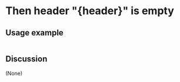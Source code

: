 
Then header "{header}" is empty
=============================================================================================================

Usage example
-------------

```
```

Discussion
----------

(None)